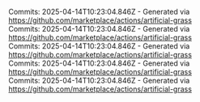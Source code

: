 Commits: 2025-04-14T10:23:04.846Z - Generated via https://github.com/marketplace/actions/artificial-grass
<br>
Commits: 2025-04-14T10:23:04.846Z - Generated via https://github.com/marketplace/actions/artificial-grass
<br>
Commits: 2025-04-14T10:23:04.846Z - Generated via https://github.com/marketplace/actions/artificial-grass
<br>
Commits: 2025-04-14T10:23:04.846Z - Generated via https://github.com/marketplace/actions/artificial-grass
<br>
Commits: 2025-04-14T10:23:04.846Z - Generated via https://github.com/marketplace/actions/artificial-grass
<br>
